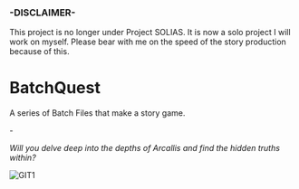 <!--- 

MESSAGE FOR LOCAL INSTALLS: Please make sure to run BatchQuest.bat when you want to play the game. That is how it is meant to be played. 
And as always, have fun!

<3 - ZER0

--->




### -DISCLAIMER-
This project is no longer under Project SOLIAS. It is now a solo project I will work on myself. Please bear with me on the speed of the story production because of this.


# BatchQuest
A series of Batch Files that make a story game.

\-

*Will you delve deep into the depths of Arcallis and find the hidden truths within?*

![GIT1](https://user-images.githubusercontent.com/116678675/197891071-a51562c0-abe4-486b-981a-de568540716c.png)

